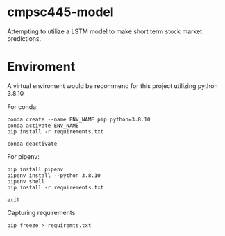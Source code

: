# cmpsc445-model
Attempting to utilize a LSTM model to make short term stock market predictions. 

# Enviroment 
A virtual enviroment would be recommend for this project utilizing python 3.8.10

For conda: 

```
conda create --name ENV_NAME pip python=3.8.10
conda activate ENV_NAME
pip install -r requirements.txt

conda deactivate
```

For pipenv:
```
pip install pipenv
pipenv install --python 3.8.10
pipenv shell
pip install -r requirements.txt

exit
```

Capturing requirements:
```
pip freeze > requiremts.txt
```
